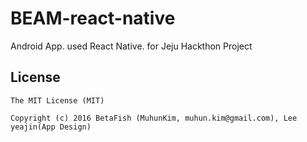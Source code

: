 # BEAM-react-native
Android App. used React Native. for Jeju Hackthon Project

## License
```
The MIT License (MIT)

Copyright (c) 2016 BetaFish (MuhunKim, muhun.kim@gmail.com), Lee yeajin(App Design)
```
